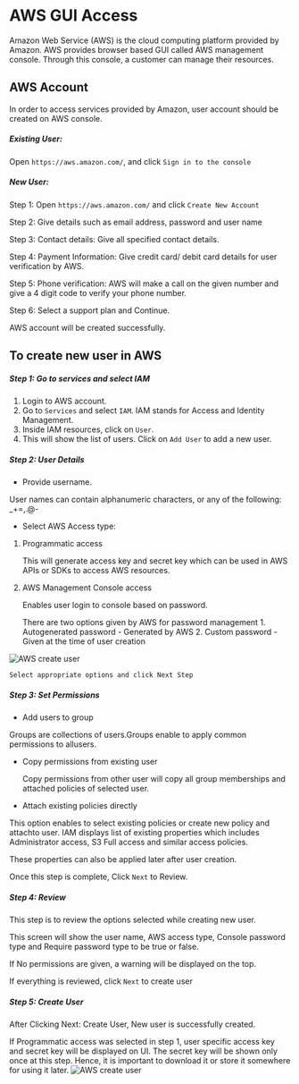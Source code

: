 # AWS GUI Access

Amazon Web Service (AWS) is the cloud computing platform provided by Amazon. 
AWS provides browser based GUI called AWS management console. Through this
console, a customer can manage their resources.
<!-- need to add details -->


## AWS Account

In order to access services provided by Amazon, user account should be created
on AWS console.

##### Existing User: 
Open `https://aws.amazon.com/`, and click `Sign in to the console`

##### New User:

Step 1: Open `https://aws.amazon.com/` and click `Create New Account`

Step 2: Give details such as email address, password and user name

Step 3: Contact details: Give all specified contact details. 

Step 4: Payment Information: Give credit card/ debit card details for user
verification by AWS.

Step 5: Phone verification: AWS will make a call on the given number and give a
4 digit code to verify your phone number.

Step 6: Select a support plan and Continue. 

AWS account will be created successfully. 



## To create new user in AWS

##### Step 1: Go to services and select IAM

1. Login to AWS account.
2. Go to `Services` and select `IAM`. IAM stands for Access and Identity
Management.
3. Inside IAM resources, click on `User`. 
4. This will show the list of users. Click on ``Add User`` to add a new user. 
 
 
##### Step 2: User Details

* Provide username. 
	
User names can contain alphanumeric characters, or any of the following:
_+=,.@- 

* Select AWS Access type:

1. Programmatic access		

	This will generate access key and secret key which can be used in AWS APIs or
	SDKs to access AWS resources.

2. AWS Management Console access

	Enables user login to console based on password.
        
  	There are two options given by AWS for password management
        1. Autogenerated password - Generated by AWS
        2. Custom password - Given at the time of user creation
        
![AWS create
user](https://github.com/cloudmesh-community/hid-sp18-420/blob/master/tutorial/images/adduser.PNG?raw=true)
        
   	Select appropriate options and click Next Step
        
##### Step 3: Set Permissions

* Add users to group

Groups are collections of users.Groups enable to apply common permissions to
allusers.
    
* Copy permissions from existing user

	Copy permissions from other user will copy all group memberships and attached
policies of selected user.
    
* Attach existing policies directly
	
This option enables to select existing policies or create new policy and
attachto user. IAM displays list of existing properties which includes
Administrator
access, S3 Full access and similar access policies.

These properties can also be applied later after user creation. 

Once this step is complete, Click `Next` to Review.

##### Step 4: Review

This step is to review the options selected while creating new user. 

This screen will show the user name, AWS access type, Console password type and
Require password type to be true or false.

If No permissions are given, a warning will be displayed on the top. 

If everything is reviewed, click `Next` to create user

##### Step 5: Create User

After Clicking Next: Create User, New user is successfully created. 

If Programmatic access was selected in step 1, user specific access key and
secret key will be displayed on UI. The secret key will be shown only once at
this step.
Hence, it is important to download it or store it somewhere for using it later.
![AWS create
user](https://github.com/cloudmesh-community/hid-sp18-420/blob/master/tutorial/images/userCreated.PNG?raw=true)
